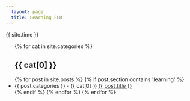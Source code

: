 ```yaml
---
  layout: page
  title: Learning FLR
---
```


{{ site.time }}

<ul>
	{% for cat in site.categories %}
    <h2>{{ cat[0] }}</h2>
  {% for post in site.posts %}
		{% if post.section contains 'learning' %}
    	<li>
	      {{ post.categories }} - {{ cat[0] }} <a href="{{ post.url }}">{{ post.title }}</a>
    	</li>
		{% endif %}
  {% endfor %}
	{% endfor %}
</ul>



